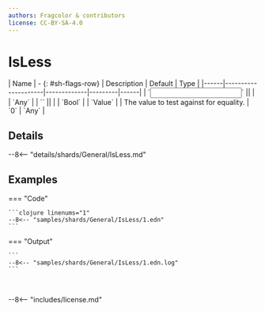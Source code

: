 ```yaml
---
authors: Fragcolor & contributors
license: CC-BY-SA-4.0
---
```



# IsLess

<div class="sh-parameters" markdown="1">
| Name | - {: #sh-flags-row} | Description | Default | Type |
|------|---------------------|-------------|---------|------|
| `<input>` || | | `Any` |
| `<output>` || | | `Bool` |
| `Value` |  | The value to test against for equality. | `0` | `Any` |

</div>



## Details

--8<-- "details/shards/General/IsLess.md"


## Examples

=== "Code"

    ```clojure linenums="1"
    --8<-- "samples/shards/General/IsLess/1.edn"
    ```

=== "Output"

    ```
    --8<-- "samples/shards/General/IsLess/1.edn.log"
    ```
&nbsp;

--8<-- "includes/license.md"
